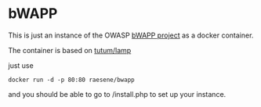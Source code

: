 # bWAPP

This is just an instance of the OWASP [bWAPP project](http://www.itsecgames.com/) as a docker container.

The container is based on [tutum/lamp](https://hub.docker.com/r/tutum/lamp/)

just use 

```
docker run -d -p 80:80 raesene/bwapp
```

and you should be able to go to <ip>/install.php to set up your instance.